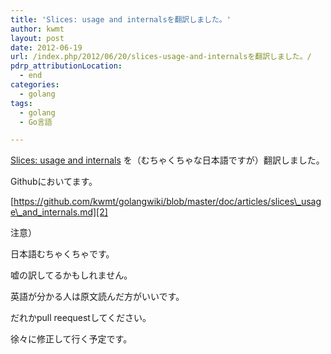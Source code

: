 ```yaml
---
title: 'Slices: usage and internalsを翻訳しました。'
author: kwmt
layout: post
date: 2012-06-19
url: /index.php/2012/06/20/slices-usage-and-internalsを翻訳しました。/
pdrp_attributionLocation:
  - end
categories:
  - golang
tags:
  - golang
  - Go言語

---
```

[Slices: usage and internals][1] を（むちゃくちゃな日本語ですが）翻訳しました。
  
Githubにおいてます。
  
[https://github.com/kwmt/golangwiki/blob/master/doc/articles/slices\_usage\_and_internals.md][2]
  
注意）
  
日本語むちゃくちゃです。
  
嘘の訳してるかもしれません。
  
英語が分かる人は原文読んだ方がいいです。
  
だれかpull reequestしてください。
  
徐々に修正して行く予定です。

 [1]: http://golang.org/doc/articles/slices_usage_and_internals.html
 [2]: https://github.com/kwmt/golangwiki/blob/master/doc/articles/slices_usage_and_internals.md